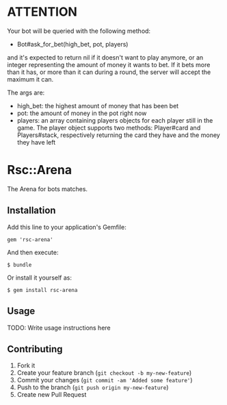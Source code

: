 # ATTENTION

Your bot will be queried with the following method:

* Bot#ask_for_bet(high_bet, pot, players)

and it's expected to return nil if it doesn't want to play anymore, or an integer representing the amount of money it wants to bet. If it bets more than it has, or more than it can during a round, the server will accept the maximum it can.

The args are:

* high_bet: the highest amount of money that has been bet
* pot: the amount of money in the pot right now
* players: an array containing players objects for each player still in the game. The player object supports two methods: Player#card and Players#stack, respectively returning the card they have and the money they have left

# Rsc::Arena

The Arena for bots matches.

## Installation

Add this line to your application's Gemfile:

    gem 'rsc-arena'

And then execute:

    $ bundle

Or install it yourself as:

    $ gem install rsc-arena

## Usage

TODO: Write usage instructions here

## Contributing

1. Fork it
2. Create your feature branch (`git checkout -b my-new-feature`)
3. Commit your changes (`git commit -am 'Added some feature'`)
4. Push to the branch (`git push origin my-new-feature`)
5. Create new Pull Request
